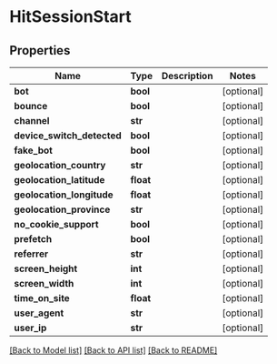 # HitSessionStart

## Properties
Name | Type | Description | Notes
------------ | ------------- | ------------- | -------------
**bot** | **bool** |  | [optional] 
**bounce** | **bool** |  | [optional] 
**channel** | **str** |  | [optional] 
**device_switch_detected** | **bool** |  | [optional] 
**fake_bot** | **bool** |  | [optional] 
**geolocation_country** | **str** |  | [optional] 
**geolocation_latitude** | **float** |  | [optional] 
**geolocation_longitude** | **float** |  | [optional] 
**geolocation_province** | **str** |  | [optional] 
**no_cookie_support** | **bool** |  | [optional] 
**prefetch** | **bool** |  | [optional] 
**referrer** | **str** |  | [optional] 
**screen_height** | **int** |  | [optional] 
**screen_width** | **int** |  | [optional] 
**time_on_site** | **float** |  | [optional] 
**user_agent** | **str** |  | [optional] 
**user_ip** | **str** |  | [optional] 

[[Back to Model list]](../README.md#documentation-for-models) [[Back to API list]](../README.md#documentation-for-api-endpoints) [[Back to README]](../README.md)


